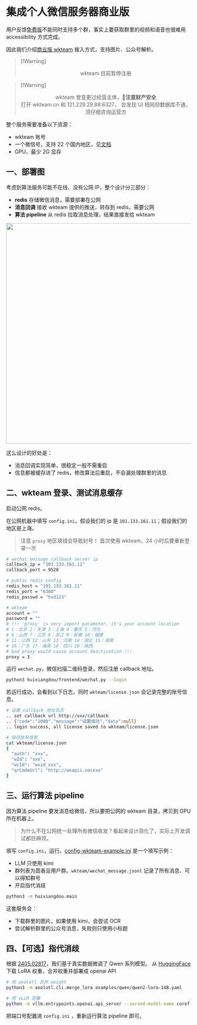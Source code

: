 # 集成个人微信服务器商业版

用户反馈[免费版](./doc_add_wechat_accessibility.md)不能同时支持多个群，事实上要获取群里的视频和语音也很难用 accessibility 方式完成。

因此我们介绍[商业版 wkteam](https://wkteam.cn) 接入方式，支持图片、公众号解析。

> \[!Warning\]
>
> <div align="center">
> wkteam 目前暂停注册
> </div>

> \[!Warning\]
>
> <div align="center">
> wkteam 曾变更过经营主体，🚨<strong>注意财产安全</strong> </br>
> 打开 wkteam.cn 和 121.229.29.88:6327， 会发现 UI 相同但数据库不通，须仔细咨询运营方
> </div>

整个服务需要准备以下资源：

- wkteam 账号
- 一个微信号，支持 22 个国内地区，见[文档](https://wkteam.cn/api-wen-dang2/deng-lu/huo-qu-wei-xin-er-wei-ma2.html)
- GPU，最少 2G 显存

## 一、部署图

考虑到算法服务可能不在线、没有公网 IP，整个设计分三部分：

- **redis** 存储微信消息，需要部署在公网
- **消息回调** 接收 wkteam 提供的推送，转存到 redis，需要公网
- **算法 pipeline** 从 redis 拉取消息处理，结果直接发给 wkteam

<img src="https://github.com/user-attachments/assets/5630b523-ca4b-417f-af83-5f965140a3a0" width="600">

这么设计的好处是：

- 消息回调实现简单，很稳定一般不需重启
- 信息都被缓存进了 redis，修改算法后重启，不会漏处理群里的消息

## 二、wkteam 登录、测试消息缓存

启动公网 redis。

在公网机器中填写 `config.ini`，假设我们的 ip 是 `101.133.161.11`；假设我们的地区是上海。

> 注意 `proxy` 地区填错会导致封号！ 首次使用 wkteam，24 小时后要重新登录一次

```bash
# wechat message callback server ip
callback_ip = "101.133.161.11"
callback_port = 9528

# public redis config
redis_host = "101.133.161.11"
redis_port = "6380"
redis_passwd = "hxd123"

# wkteam
account = ""
password = ""
# !!! `proxy` is very import parameter, it's your account location
# 1：北京 2：天津 3：上海 4：重庆 5：河北
# 6：山西 7：江苏 8：浙江 9：安徽 10：福建
# 11：江西 12：山东 13：河南 14：湖北 15：湖南
# 16：广东 17：海南 18：四川 20：陕西
# bad proxy would cause account deactivation !!!
proxy = 3
```

运行 `wechat.py`，微信扫描二维码登录，然后注册 callback 地址。

```bash
python3 huixiangdou/frontend/wechat.py --login
```

若运行成功，会看到以下日志，同时 `wkteam/license.json` 会记录完整的账号信息。

```bash
# 设置 callback 地址日志
.. set callback url http://xxx/callback
.. {"code":"1000","message":"设置成功","data":null}
.. login success, all license saved to wkteam/license.json

# 保存账号信息
cat wkteam/license.json
{
  "auth": "xxx",
  "wId": "xxx",
  "wcId": "wxid_xxx",
  "qrCodeUrl": "http://wxapii.oosxxx"
}
```

## 三、运行算法 pipeline

因为算法 pipeline 要发消息给微信，所以要把公网的 wkteam 目录，拷贝到 GPU 所在机器上。

> 为什么不在公网统一处理所有微信收发？看起来设计简化了，实际上开发调试都巨麻烦。

填写 `config.ini`，运行。[config-wkteam-example.ini](../../config-wkteam-example.ini) 是一个填写示例：

- LLM 只使用 kimi
- 群列表为茴香豆用户群。`wkteam/wechat_message.jsonl` 记录了所有消息、可以得知群号
- 开启指代消歧

```bash
python3 -m huixiangdou.main
```

这套服务会：

- 下载群里的图片。如果使用 kimi，会尝试 OCR
- 尝试解析群里的公众号消息，失败则只使用小标题

## 四、【可选】指代消歧

根据 [2405.02817](../../sft/)，我们基于真实数据微调了 Qwen 系列模型。
从 [HuggingFace](https://huggingface.co/tpoisonooo/HuixiangDou-CR-LoRA-Qwen-14B) 下载 LoRA 权重，合并权重并部署成 openai API

```bash
# 用 axolotl 合并 weight
python3 -m axolotl.cli.merge_lora examples/qwen/qwen2-lora-14B.yaml

# 用 vLLM 部署
python -m vllm.entrypoints.openai.api_server --served-model-name coref-res --model /path/to/qwen14b-lora-merged/ --port 9999 --max-model-len 4096 --gpu-memory-utilization 0.8
```

把端口号配置进 `config.ini` ，重新运行算法 pipeline 即可。
